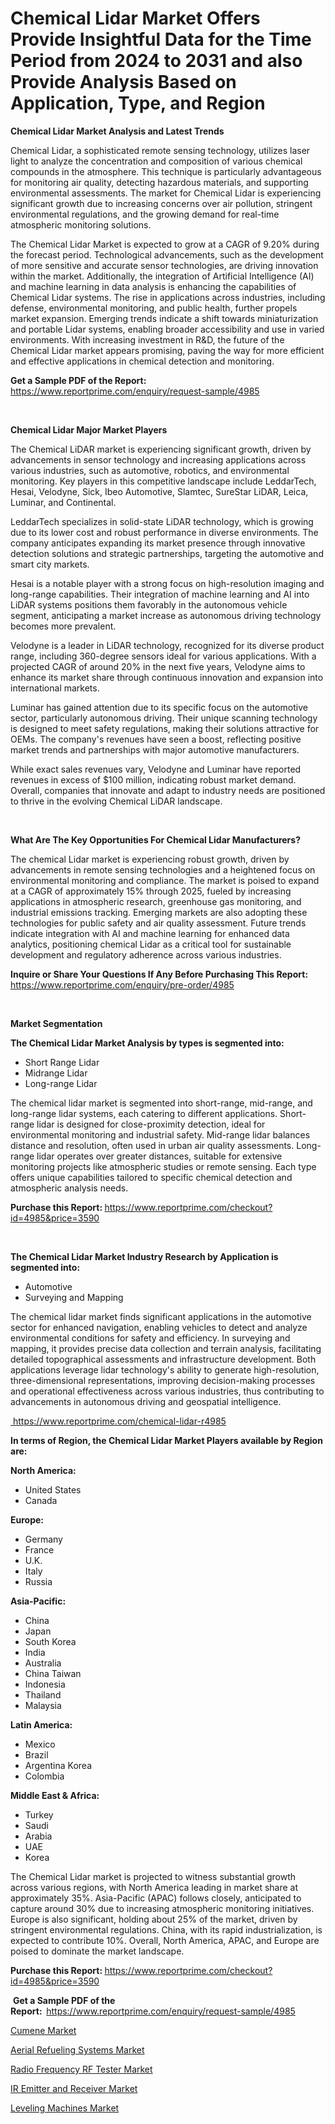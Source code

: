 <p><h1>Chemical Lidar Market Offers Provide Insightful Data for the Time Period from 2024 to 2031 and also Provide Analysis Based on Application, Type, and Region</h1></p><p><strong>Chemical Lidar Market Analysis and Latest Trends</strong></p>
<p><p>Chemical Lidar, a sophisticated remote sensing technology, utilizes laser light to analyze the concentration and composition of various chemical compounds in the atmosphere. This technique is particularly advantageous for monitoring air quality, detecting hazardous materials, and supporting environmental assessments. The market for Chemical Lidar is experiencing significant growth due to increasing concerns over air pollution, stringent environmental regulations, and the growing demand for real-time atmospheric monitoring solutions.</p><p>The Chemical Lidar Market is expected to grow at a CAGR of 9.20% during the forecast period. Technological advancements, such as the development of more sensitive and accurate sensor technologies, are driving innovation within the market. Additionally, the integration of Artificial Intelligence (AI) and machine learning in data analysis is enhancing the capabilities of Chemical Lidar systems. The rise in applications across industries, including defense, environmental monitoring, and public health, further propels market expansion. Emerging trends indicate a shift towards miniaturization and portable Lidar systems, enabling broader accessibility and use in varied environments. With increasing investment in R&D, the future of the Chemical Lidar market appears promising, paving the way for more efficient and effective applications in chemical detection and monitoring.</p></p>
<p><strong>Get a Sample PDF of the Report:&nbsp;</strong> <a href="https://www.reportprime.com/enquiry/request-sample/4985">https://www.reportprime.com/enquiry/request-sample/4985</a></p>
<p>&nbsp;</p>
<p><strong>Chemical Lidar Major Market Players</strong></p>
<p><p>The Chemical LiDAR market is experiencing significant growth, driven by advancements in sensor technology and increasing applications across various industries, such as automotive, robotics, and environmental monitoring. Key players in this competitive landscape include LeddarTech, Hesai, Velodyne, Sick, Ibeo Automotive, Slamtec, SureStar LiDAR, Leica, Luminar, and Continental.</p><p>LeddarTech specializes in solid-state LiDAR technology, which is growing due to its lower cost and robust performance in diverse environments. The company anticipates expanding its market presence through innovative detection solutions and strategic partnerships, targeting the automotive and smart city markets.</p><p>Hesai is a notable player with a strong focus on high-resolution imaging and long-range capabilities. Their integration of machine learning and AI into LiDAR systems positions them favorably in the autonomous vehicle segment, anticipating a market increase as autonomous driving technology becomes more prevalent.</p><p>Velodyne is a leader in LiDAR technology, recognized for its diverse product range, including 360-degree sensors ideal for various applications. With a projected CAGR of around 20% in the next five years, Velodyne aims to enhance its market share through continuous innovation and expansion into international markets.</p><p>Luminar has gained attention due to its specific focus on the automotive sector, particularly autonomous driving. Their unique scanning technology is designed to meet safety regulations, making their solutions attractive for OEMs. The company's revenues have seen a boost, reflecting positive market trends and partnerships with major automotive manufacturers.</p><p>While exact sales revenues vary, Velodyne and Luminar have reported revenues in excess of $100 million, indicating robust market demand. Overall, companies that innovate and adapt to industry needs are positioned to thrive in the evolving Chemical LiDAR landscape.</p></p>
<p>&nbsp;</p>
<p><strong>What Are The Key Opportunities For Chemical Lidar Manufacturers?</strong></p>
<p><p>The chemical Lidar market is experiencing robust growth, driven by advancements in remote sensing technologies and a heightened focus on environmental monitoring and compliance. The market is poised to expand at a CAGR of approximately 15% through 2025, fueled by increasing applications in atmospheric research, greenhouse gas monitoring, and industrial emissions tracking. Emerging markets are also adopting these technologies for public safety and air quality assessment. Future trends indicate integration with AI and machine learning for enhanced data analytics, positioning chemical Lidar as a critical tool for sustainable development and regulatory adherence across various industries.</p></p>
<p><strong>Inquire or Share Your Questions If Any Before Purchasing This Report:</strong> <a href="https://www.reportprime.com/enquiry/pre-order/4985">https://www.reportprime.com/enquiry/pre-order/4985</a></p>
<p>&nbsp;</p>
<p><strong>Market Segmentation</strong></p>
<p><strong>The Chemical Lidar Market Analysis by types is segmented into:</strong></p>
<p><ul><li>Short Range Lidar</li><li>Midrange Lidar</li><li>Long-range Lidar</li></ul></p>
<p><p>The chemical lidar market is segmented into short-range, mid-range, and long-range lidar systems, each catering to different applications. Short-range lidar is designed for close-proximity detection, ideal for environmental monitoring and industrial safety. Mid-range lidar balances distance and resolution, often used in urban air quality assessments. Long-range lidar operates over greater distances, suitable for extensive monitoring projects like atmospheric studies or remote sensing. Each type offers unique capabilities tailored to specific chemical detection and atmospheric analysis needs.</p></p>
<p><strong>Purchase this Report:&nbsp;</strong><a href="https://www.reportprime.com/checkout?id=4985&price=3590">https://www.reportprime.com/checkout?id=4985&price=3590</a></p>
<p>&nbsp;</p>
<p><strong>The Chemical Lidar Market Industry Research by Application is segmented into:</strong></p>
<p><ul><li>Automotive</li><li>Surveying and Mapping</li></ul></p>
<p><p>The chemical lidar market finds significant applications in the automotive sector for enhanced navigation, enabling vehicles to detect and analyze environmental conditions for safety and efficiency. In surveying and mapping, it provides precise data collection and terrain analysis, facilitating detailed topographical assessments and infrastructure development. Both applications leverage lidar technology's ability to generate high-resolution, three-dimensional representations, improving decision-making processes and operational effectiveness across various industries, thus contributing to advancements in autonomous driving and geospatial intelligence.</p></p>
<p><a href="https://www.reportprime.com/chemical-lidar-r4985">&nbsp;https://www.reportprime.com/chemical-lidar-r4985</a></p>
<p><strong>In terms of Region, the Chemical Lidar Market Players available by Region are:</strong></p>
<p>
    <p> <strong> North America: </strong>
        <ul>
            <li>United States</li>
            <li>Canada</li>
        </ul>
        </p> 
    <p> <strong> Europe: </strong>
        <ul>
            <li>Germany</li>
            <li>France</li>
            <li>U.K.</li>
            <li>Italy</li>
            <li>Russia</li>
        </ul>
        </p> 
    <p> <strong> Asia-Pacific: </strong>
        <ul>
            <li>China</li>
            <li>Japan</li>
            <li>South Korea</li>
            <li>India</li>
            <li>Australia</li>
            <li>China Taiwan</li>
            <li>Indonesia</li>
            <li>Thailand</li>
            <li>Malaysia</li>
        </ul>
        </p> 
    <p> <strong> Latin America: </strong>
        <ul>
            <li>Mexico</li>
            <li>Brazil</li>
            <li>Argentina Korea</li>
            <li>Colombia</li>
        </ul>
        </p> 
    <p> <strong> Middle East & Africa: </strong>
        <ul>
            <li>Turkey</li>
            <li>Saudi</li>
            <li>Arabia</li>
            <li>UAE</li>
            <li>Korea</li>
        </ul>
    </p>
    </p>
<p><p>The Chemical Lidar market is projected to witness substantial growth across various regions, with North America leading in market share at approximately 35%. Asia-Pacific (APAC) follows closely, anticipated to capture around 30% due to increasing atmospheric monitoring initiatives. Europe is also significant, holding about 25% of the market, driven by stringent environmental regulations. China, with its rapid industrialization, is expected to contribute 10%. Overall, North America, APAC, and Europe are poised to dominate the market landscape.</p></p>
<p><strong>Purchase this Report: </strong><a href="https://www.reportprime.com/checkout?id=4985&price=3590">https://www.reportprime.com/checkout?id=4985&price=3590</a></p>
<p>&nbsp;<strong>Get a Sample PDF of the Report:&nbsp;&nbsp;</strong><a href="https://www.reportprime.com/enquiry/request-sample/4985">https://www.reportprime.com/enquiry/request-sample/4985</a></p>
<p><strong></strong></p>
<p><p><a href="https://www.linkedin.com/pulse/global-perspectives-cumene-market-trends-forecast-2024-2031-munkc?trackingId=QT3%2FOoLNQZmChcLs34Idkw%3D%3D">Cumene Market</a></p><p><a href="https://www.linkedin.com/pulse/aerial-refueling-systems-market-industry-trends-forecast-mufoe?trackingId=Yd15f3M2QMa%2FJ2y2UrwsKw%3D%3D">Aerial Refueling Systems Market</a></p><p><a href="https://github.com/wwwkeltoum/Market-Research-Report-List-4/blob/main/radio-frequency-rf-tester-market.md">Radio Frequency RF Tester Market</a></p><p><a href="https://github.com/DianaWilson796/Market-Research-Report-List-1/blob/main/ir-emitter-and-receiver-market.md">IR Emitter and Receiver Market</a></p><p><a href="https://issuu.com/reportprime-2/docs/leveling-machines-market-size-2030._2bde19ed30d2d8">Leveling Machines Market</a></p></p>